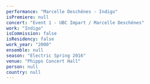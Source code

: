 ```yaml
---
performance: "Marcelle Deschênes - Indigo"
isPremiere: null
concert: "Event 1 - UBC Impart / Marcelle Deschênes"
work: "Indigo"
isCommission: false
isResidency: false
work_year: "2000"
ensemble: null
season: "Electric Spring 2016"
venue: "Phipps Concert Hall"
person: null
country: null
---
```



